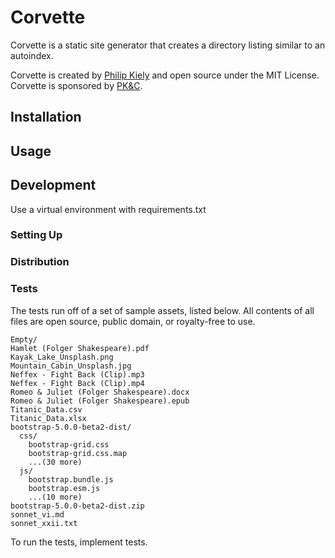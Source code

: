 # Corvette

Corvette is a static site generator that creates a directory listing similar to an autoindex.

Corvette is created by [Philip Kiely](https://philipkiely.com) and open source under the MIT License. Corvette is sponsored by [PK&C](https://pkandc.com).

## Installation


## Usage


## Development

Use a virtual environment with requirements.txt

### Setting Up


### Distribution


### Tests

The tests run off of a set of sample assets, listed below. All contents of all files are open source, public domain, or royalty-free to use.

```
Empty/
Hamlet (Folger Shakespeare).pdf
Kayak_Lake_Unsplash.png
Mountain_Cabin_Unsplash.jpg
Neffex - Fight Back (Clip).mp3
Neffex - Fight Back (Clip).mp4
Romeo & Juliet (Folger Shakespeare).docx
Romeo & Juliet (Folger Shakespeare).epub
Titanic_Data.csv
Titanic_Data.xlsx
bootstrap-5.0.0-beta2-dist/
  css/
    bootstrap-grid.css
    bootstrap-grid.css.map
    ...(30 more)
  js/
    bootstrap.bundle.js
    bootstrap.esm.js
    ...(10 more)
bootstrap-5.0.0-beta2-dist.zip
sonnet_vi.md
sonnet_xxii.txt
```

To run the tests, implement tests.

